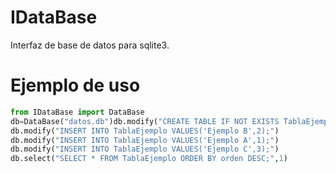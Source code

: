 # IDataBase
Interfaz de base de datos para sqlite3.

# Ejemplo de uso
```python
from IDataBase import DataBase
db=DataBase("datos.db")db.modify("CREATE TABLE IF NOT EXISTS TablaEjemplo (asunto TEXT, orden INTEGER);")
db.modify("INSERT INTO TablaEjemplo VALUES('Ejemplo B',2);")
db.modify("INSERT INTO TablaEjemplo VALUES('Ejemplo A',1);")
db.modify("INSERT INTO TablaEjemplo VALUES('Ejemplo C',3);")
db.select("SELECT * FROM TablaEjemplo ORDER BY orden DESC;",1)
```
